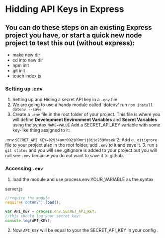 # Hidding API Keys in Express

## You can do these steps on an existing Express project you have, or start a quick new node project to test this out (without express):
- make new dir
- cd into new dir
- npm init
- git init
- touch index.js

### Setting up .env

1. Setting up and Hiding a secret API key in a ```.env``` file
1. We are going to use a handy module called 'dotenv' run ```npm install dotenv --save```
1. Create a ```.env``` file in the root folder of your project. This file is where you will define **Development Environment Variables** and **Secret Variables** using the syntax ```NAME=VALUE``` Add a SECRET_API_KEY variable with some key-like thing assigned to it:

  .env
    ```
    SECRET_API_KEY=02934umr092j09mrjj0ije2390msek
    ```
2. Add a ```.gitignore``` file to your project also in the root folder, add ```.env``` to it and save it.
3. run ```$ git status``` and you will see .gitignore is added to your project but you will not see ```.env``` because you do not want to save it to github.

### Accessing ```.env```

1. load the module and use process.env.YOUR_VARIABLE as the syntax

  server.js
  ```js
  //require the module
  require('dotenv').load();

  var API_KEY = process.env.SECRET_API_KEY;
  //this should log your secret key!
  console.log(API_KEY);
  ```

2. Now ```API_KEY``` will be equal to your the SECRET_API_KEY in your config .

